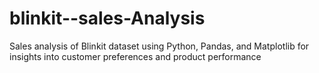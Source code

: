 # blinkit--sales-Analysis
Sales analysis of Blinkit dataset using Python, Pandas, and Matplotlib for insights into customer preferences and product performance

